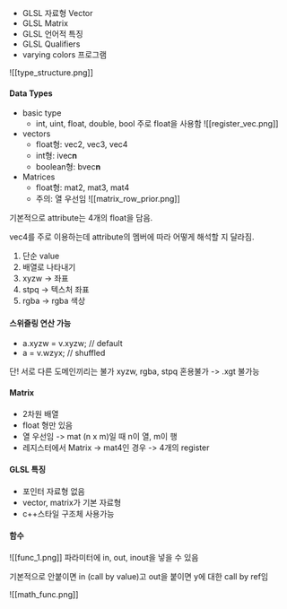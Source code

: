 * GLSL 자료형 Vector 
* GLSL Matrix 
* GLSL 언어적 특징
* GLSL Qualifiers 
* varying colors 프로그램



![[type_structure.png]]


#### Data Types

* basic type
	* int, uint, float, double, bool 주로 float을 사용함
		  ![[register_vec.png]]
* vectors
	* float형: vec2, vec3, vec4
	* int형: ivec**n**
	* boolean형: bvec**n**
* Matrices
	* float형: mat2, mat3, mat4
	* 주의: 열 우선임
		![[matrix_row_prior.png]]

기본적으로 attribute는 4개의 float을 담음.

vec4를 주로 이용하는데 attribute의 멤버에 따라 어떻게 해석할 지 달라짐.

1. 단순 value
2. 배열로 나타내기
3. xyzw -> 좌표
4. stpq -> 텍스처 좌표
5. rgba -> rgba 색상


#### 스위즐링 연산 가능
* a.xyzw = v.xyzw; // default
* a = v.wzyx; // shuffled

단! 서로 다른 도메인끼리는 불가
xyzw, rgba, stpq 혼용불가 -> .xgt 불가능

#### Matrix

* 2차원 배열
* float 형만 있음
* 열 우선임 -> mat (n x m)일 때 n이 열, m이 행
* 레지스터에서 Matrix -> mat4인 경우 -> 4개의 register


#### GLSL 특징

* 포인터 자료형 없음
* vector, matrix가 기본 자료형
* c++스타일 구조체 사용가능

#### 함수
![[func_1.png]]
파라미터에 in, out, inout을 넣을 수 있음

기본적으로 안붙이면 in (call by value)고
out을 붙이면 y에 대한 call by ref임



![[math_func.png]]
